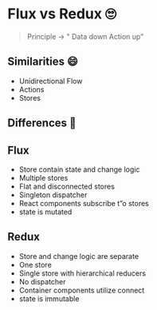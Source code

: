 # Flux vs Redux 🙄

> Principle -> " Data down Action up"

## Similarities 😄

*   Unidirectional Flow
*   Actions
*   Stores

## Differences 🤔

## Flux
*   Store contain state and change logic
*   Multiple stores
*   Flat and disconnected stores
*   Singleton dispatcher
*   React components subscribe t”o stores
*   state is mutated

## Redux
*   Store and change logic are separate
*   One store
*   Single store with hierarchical reducers
*   No dispatcher
*   Container components utilize connect
*   state is immutable
